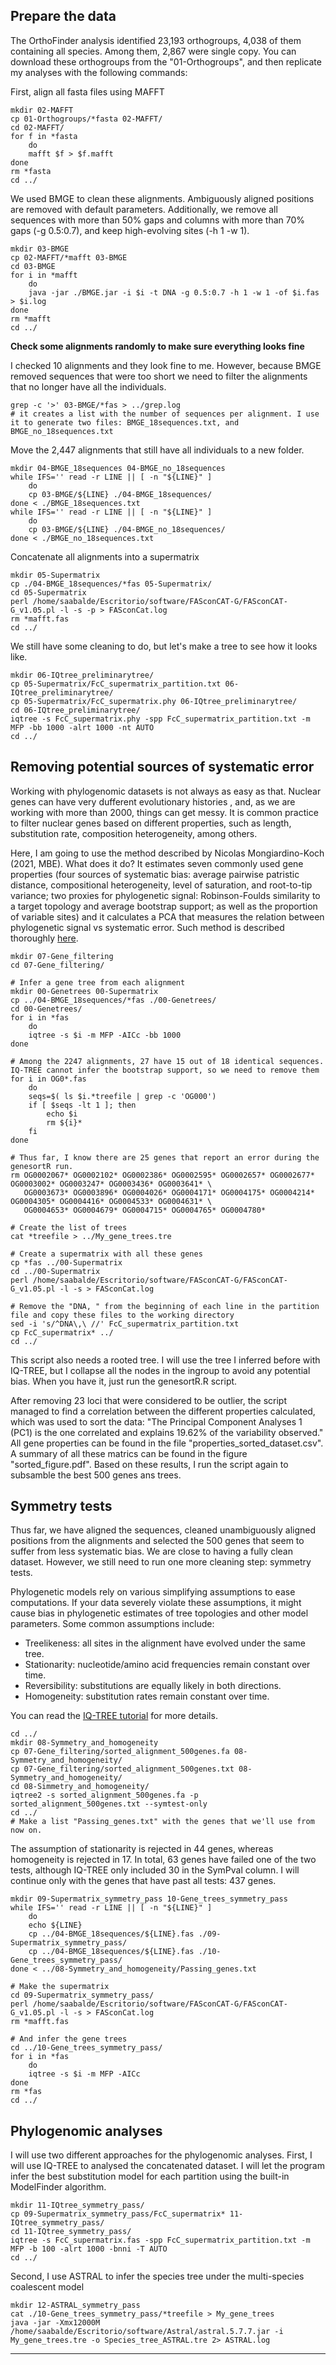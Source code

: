 ## Prepare the data
The OrthoFinder analysis identified 23,193 orthogroups, 4,038 of them containing all species. Among them, 2,867 were single copy.
You can download these orthogroups from the "01-Orthogroups", and then replicate my analyses with the following commands:

First, align all fasta files using MAFFT

    mkdir 02-MAFFT
    cp 01-Orthogroups/*fasta 02-MAFFT/
    cd 02-MAFFT/
    for f in *fasta
        do
        mafft $f > $f.mafft
    done
    rm *fasta
    cd ../

We used BMGE to clean these alignments. Ambiguously aligned positions are removed with default parameters. Additionally, we remove all sequences with more than 50% gaps and columns with more than 70% gaps (-g 0.5:0.7), and keep high-evolving sites (-h 1 -w 1).

    mkdir 03-BMGE
    cp 02-MAFFT/*mafft 03-BMGE
    cd 03-BMGE
    for i in *mafft
        do
        java -jar ./BMGE.jar -i $i -t DNA -g 0.5:0.7 -h 1 -w 1 -of $i.fas > $i.log
    done
    rm *mafft
    cd ../

**Check some alignments randomly to make sure everything looks fine**

I checked 10 alignments and they look fine to me. However, because BMGE removed sequences that were too short we need to filter the alignments that no longer have all the individuals.

    grep -c '>' 03-BMGE/*fas > ../grep.log 
    # it creates a list with the number of sequences per alignment. I use it to generate two files: BMGE_18sequences.txt, and BMGE_no_18sequences.txt


Move the 2,447 alignments that still have all individuals to a new folder.

    mkdir 04-BMGE_18sequences 04-BMGE_no_18sequences
    while IFS='' read -r LINE || [ -n "${LINE}" ]
        do
        cp 03-BMGE/${LINE} ./04-BMGE_18sequences/
    done < ./BMGE_18sequences.txt
    while IFS='' read -r LINE || [ -n "${LINE}" ]
        do
        cp 03-BMGE/${LINE} ./04-BMGE_no_18sequences/
    done < ./BMGE_no_18sequences.txt

Concatenate all alignments into a supermatrix

    mkdir 05-Supermatrix
    cp ./04-BMGE_18sequences/*fas 05-Supermatrix/
    cd 05-Supermatrix
    perl /home/saabalde/Escritorio/software/FASconCAT-G/FASconCAT-G_v1.05.pl -l -s -p > FASconCat.log
    rm *mafft.fas
    cd ../

We still have some cleaning to do, but let's make a tree to see how it looks like.

    mkdir 06-IQtree_preliminarytree/
    cp 05-Supermatrix/FcC_supermatrix_partition.txt 06-IQtree_preliminarytree/
    cp 05-Supermatrix/FcC_supermatrix.phy 06-IQtree_preliminarytree/
    cd 06-IQtree_preliminarytree/
    iqtree -s FcC_supermatrix.phy -spp FcC_supermatrix_partition.txt -m MFP -bb 1000 -alrt 1000 -nt AUTO
    cd ../

## Removing potential sources of systematic error
Working with phylogenomic datasets is not always as easy as that. Nuclear genes can have very dufferent evolutionary histories , and, as we are working with more than 2000, things can get messy. It is common practice to filter nuclear genes based on different properties, such as length, substitution rate, composition heterogeneity, among others.

Here, I am going to use the method described by Nicolas Mongiardino-Koch (2021, MBE). What does it do? It estimates seven commonly used gene properties (four sources of systematic bias: average pairwise patristic distance,  compositional heterogeneity, level of saturation, and root-to-tip variance; two proxies for phylogenetic signal: Robinson-Foulds similarity to a target topology and average bootstrap support; as well as the proportion of variable sites) and it calculates a PCA that measures the relation between phylogenetic signal vs systematic error.
Such method is described thoroughly [here](https://githubmemory.com/repo/mongiardino/genesortR).

    mkdir 07-Gene_filtering
    cd 07-Gene_filtering/
    
    # Infer a gene tree from each alignment
    mkdir 00-Genetrees 00-Supermatrix
    cp ../04-BMGE_18sequences/*fas ./00-Genetrees/
    cd 00-Genetrees/
    for i in *fas
        do
        iqtree -s $i -m MFP -AICc -bb 1000
    done
    
    # Among the 2247 alignments, 27 have 15 out of 18 identical sequences. IQ-TREE cannot infer the bootstrap support, so we need to remove them
    for i in OG0*.fas
        do
        seqs=$( ls $i.*treefile | grep -c 'OG000')
        if [ $seqs -lt 1 ]; then
            echo $i
            rm ${i}*
        fi
    done
    
    # Thus far, I know there are 25 genes that report an error during the genesortR run.
    rm OG0002067* OG0002102* OG0002386* OG0002595* OG0002657* OG0002677* OG0003002* OG0003247* OG0003436* OG0003641* \
       OG0003673* OG0003896* OG0004026* OG0004171* OG0004175* OG0004214* OG0004305* OG0004416* OG0004533* OG0004631* \
       OG0004653* OG0004679* OG0004715* OG0004765* OG0004780*
    
    # Create the list of trees
    cat *treefile > ../My_gene_trees.tre
    
    # Create a supermatrix with all these genes
    cp *fas ../00-Supermatrix
    cd ../00-Supermatrix
    perl /home/saabalde/Escritorio/software/FASconCAT-G/FASconCAT-G_v1.05.pl -l -s > FASconCat.log
    
    # Remove the "DNA, " from the beginning of each line in the partition file and copy these files to the working directory
    sed -i 's/^DNA\,\ //' FcC_supermatrix_partition.txt
    cp FcC_supermatrix* ../
    cd ../

This script also needs a rooted tree. I will use the tree I inferred before with IQ-TREE, but I collapse all the nodes in the ingroup to avoid any potential bias. When you have it, just run the genesortR.R script.

After removing 23 loci that were considered to be outlier, the script managed to find a correlation between the different properties calculated, which was used to sort the data: "The Principal Component Analyses 1 (PC1) is the one correlated and explains 19.62% of the variability observed." All gene properties can be found in the file "properties_sorted_dataset.csv". A summary of all these matrics can be found in the figure "sorted_figure.pdf". Based on these results, I run the script again to subsamble the best 500 genes ans trees.

## Symmetry tests
Thus far, we have aligned the sequences, cleaned unambiguously aligned positions from the alignments and selected the 500 genes that seem to suffer from less systematic bias. We are close to having a fully clean dataset. However, we still need to run one more cleaning step: symmetry tests.

Phylogenetic models rely on various simplifying assumptions to ease computations. If your data severely violate these assumptions, it might cause bias in phylogenetic estimates of tree topologies and other model parameters. Some common assumptions include:
- Treelikeness: all sites in the alignment have evolved under the same tree.
- Stationarity: nucleotide/amino acid frequencies remain constant over time.
- Reversibility: substitutions are equally likely in both directions.
- Homogeneity: substitution rates remain constant over time.

You can read the [IQ-TREE tutorial](http://www.iqtree.org/doc/Assessing-Phylogenetic-Assumptions) for more details.

    cd ../
    mkdir 08-Symmetry_and_homogeneity
    cp 07-Gene_filtering/sorted_alignment_500genes.fa 08-Symmetry_and_homogeneity/
    cp 07-Gene_filtering/sorted_alignment_500genes.txt 08-Symmetry_and_homogeneity/
    cd 08-Simmetry_and_homogeneity/
    iqtree2 -s sorted_alignment_500genes.fa -p sorted_alignment_500genes.txt --symtest-only
    cd ../
    # Make a list "Passing_genes.txt" with the genes that we'll use from now on.

The assumption of stationarity is rejected in 44 genes, whereas homogeneity is rejected in 17. In total, 63 genes have failed one of the two tests, although IQ-TREE only included 30 in the SymPval column. I will continue only with the genes that have past all tests: 437 genes.

    mkdir 09-Supermatrix_symmetry_pass 10-Gene_trees_symmetry_pass
    while IFS='' read -r LINE || [ -n "${LINE}" ]
        do
        echo ${LINE}
        cp ../04-BMGE_18sequences/${LINE}.fas ./09-Supermatrix_symmetry_pass/
        cp ../04-BMGE_18sequences/${LINE}.fas ./10-Gene_trees_symmetry_pass/
    done < ../08-Symmetry_and_homogeneity/Passing_genes.txt
    
    # Make the supermatrix
    cd 09-Supermatrix_symmetry_pass/
    perl /home/saabalde/Escritorio/software/FASconCAT-G/FASconCAT-G_v1.05.pl -l -s > FASconCat.log
    rm *mafft.fas
    
    # And infer the gene trees
    cd ../10-Gene_trees_symmetry_pass/
    for i in *fas
        do
        iqtree -s $i -m MFP -AICc
    done
    rm *fas
    cd ../

## Phylogenomic analyses

I will use two different approaches for the phylogenomic analyses. First, I will use IQ-TREE to analysed the concatenated dataset. I will let the program infer the best substitution model for each partition using the built-in ModelFinder algorithm.

    mkdir 11-IQtree_symmetry_pass/
    cp 09-Supermatrix_symmetry_pass/FcC_supermatrix* 11-IQtree_symmetry_pass/
    cd 11-IQtree_symmetry_pass/
    iqtree -s FcC_supermatrix.fas -spp FcC_supermatrix_partition.txt -m MFP -b 100 -alrt 1000 -bnni -T AUTO
    cd ../

Second, I use ASTRAL to infer the species tree under the multi-species coalescent model

    mkdir 12-ASTRAL_symmetry_pass
    cat ./10-Gene_trees_symmetry_pass/*treefile > My_gene_trees
    java -jar -Xmx12000M /home/saabalde/Escritorio/software/Astral/astral.5.7.7.jar -i My_gene_trees.tre -o Species_tree_ASTRAL.tre 2> ASTRAL.log

---
